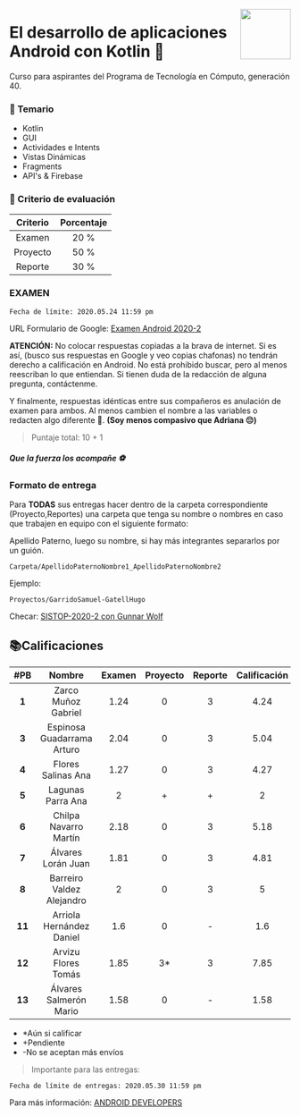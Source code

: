 <p>
  <img src="img/s.png" align = "right"  width="90" height="90"/>
</p>

# El desarrollo de aplicaciones Android con Kotlin 📱

Curso para aspirantes del Programa de Tecnología en Cómputo, generación 40.

### 👀 Temario

- Kotlin
- GUI
- Actividades e Intents
- Vistas Dinámicas
- Fragments
- API's & Firebase

### 🐢 Criterio de evaluación 

|  Criterio   | Porcentaje |
|:----------: |:----------:|
|   Examen    |    20 %    |
|  Proyecto   |    50 %    |
|   Reporte   |    30 %    |

### EXAMEN

```
Fecha de límite: 2020.05.24 11:59 pm
```


URL Formulario de Google: [Examen Android 2020-2](https://forms.gle/sH8ffmCZmMgepsSd6)

**ATENCIÓN:** No colocar respuestas copiadas a la brava de internet. Si es así, (busco sus respuestas en Google y veo copias chafonas) no tendrán derecho a calificación en Android. No está prohibido buscar, pero al menos reescriban lo que entiendan. Si tienen duda de la redacción de alguna pregunta, contáctenme. 

Y finalmente, respuestas idénticas entre sus compañeros es anulación de examen para ambos. Al menos cambien el nombre a las variables o redacten algo diferente 👀.  **(Soy menos compasivo que Adriana 😔)**

> Puntaje total: 10 + 1

##### Que la fuerza los acompañe ⚽️

### Formato de entrega

Para **TODAS** sus entregas hacer dentro de la carpeta correspondiente (Proyecto,Reportes) una carpeta que tenga su nombre o nombres en caso que trabajen en equipo con el siguiente formato:

Apellido Paterno, luego su nombre, si hay más integrantes separarlos por un guión.

```
Carpeta/ApellidoPaternoNombre1_ApellidoPaternoNombre2
```

Ejemplo:

```
Proyectos/GarridoSamuel-GatellHugo
```

Checar: [SISTOP-2020-2 con Gunnar Wolf](https://github.com/SamArtGS/sistop-2020-2/tree/master/tareas/2)

## 📚Calificaciones 



| #PB|  Nombre   | Examen|  Proyecto  | Reporte |Calificación|Final|
|:-:|:----------: |:----------:|:-------: |:-------:|:-------:|:-------:|
|**1**|Zarco Muñoz Gabriel        | 1.24 | 0 | 3 | 4.24 |4
|**3**|Espinosa Guadarrama Arturo | 2.04 | 0 | 3 | 5.04 |5
|**4**|Flores Salinas Ana         | 1.27 | 0 | 3 | 4.27 |4
|**5**|Lagunas Parra Ana           | 2 | + | + | 2 |2
|**6**|Chilpa Navarro Martín      | 2.18 | 0 | 3 | 5.18 |5
|**7**|Álvares Lorán Juan         | 1.81 | 0 | 3 | 4.81 |6~
|**8**|Barreiro Valdez Alejandro  | 2 | 0 | 3 | 5 |5
|**11**|Arriola Hernández Daniel  | 1.6 | 0 | - | 1.6 |2
|**12**|Arvizu Flores Tomás       | 1.85 | 3* | 3 | 7.85 |8
|**13**|Álvares Salmerón Mario    | 1.58 | 0 | - | 1.58 |2

- *Aún si calificar
- +Pendiente
- -No se aceptan más envíos

> Importante para las entregas:

```
Fecha de límite de entregas: 2020.05.30 11:59 pm
```



Para más información: [ANDROID DEVELOPERS](https://developer.android.com)


